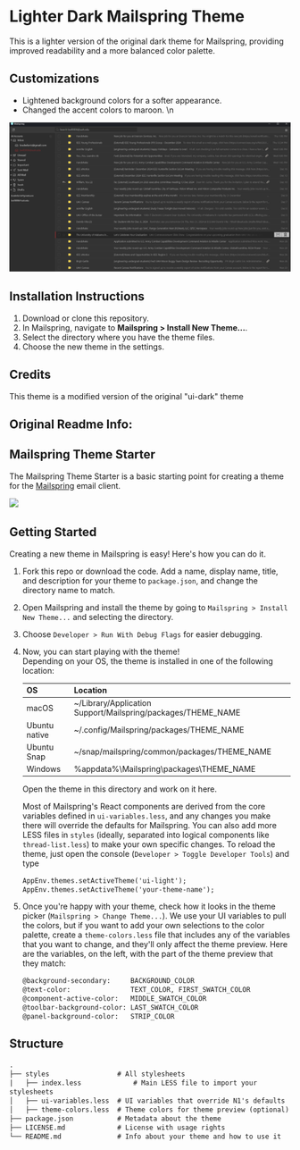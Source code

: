 # Lighter Dark Mailspring Theme

This is a lighter version of the original dark theme for Mailspring, providing improved readability and a more balanced color palette.

## Customizations

- Lightened background colors for a softer appearance.
- Changed the accent colors to maroon.
\n
<img src="https://github.com/bwf0006/Lighter_Dark/blob/master/screenshot/Lighter_Dark.png" />

## Installation Instructions

1. Download or clone this repository.
2. In Mailspring, navigate to **Mailspring > Install New Theme...**.
3. Select the directory where you have the theme files.
4. Choose the new theme in the settings.

## Credits

This theme is a modified version of the original "ui-dark" theme

## Original Readme Info:
## Mailspring Theme Starter

The Mailspring Theme Starter is a basic starting point for creating a theme for
the [Mailspring](http://www.getmailspring.com/) email client.

<img src="https://raw.githubusercontent.com/Foundry376/Mailspring-Theme-Starter/master/screenshot/custom-theme.png" />

## Getting Started

Creating a new theme in Mailspring is easy! Here's how you can do it.

1. Fork this repo or download the code. Add a name, display name, title, and
   description for your theme to `package.json`, and change the directory name
   to match.

2. Open Mailspring  and install the theme by going to `Mailspring > Install New Theme...`
   and selecting the directory.

3. Choose `Developer > Run With Debug Flags` for easier debugging.

4. Now, you can start playing with the theme!  
   Depending on your OS, the theme is installed in one of the following location:

   | OS           | Location                                                     |
   |--------------|--------------------------------------------------------------|
   | macOS        | ~/Library/Application Support/Mailspring/packages/THEME_NAME |
   | Ubuntu native| ~/.config/Mailspring/packages/THEME_NAME                     |
   | Ubuntu Snap  | ~/snap/mailspring/common/packages/THEME_NAME                 |
   | Windows      | %appdata%\Mailspring\packages\THEME_NAME                     |

   Open the theme in this directory and work on it here.

   Most of Mailspring's React components are derived from the core variables defined in `ui-variables.less`,
   and any changes you make there will override the defaults for Mailspring.
   You can also add more LESS files in `styles` (ideally, separated into logical components
   like `thread-list.less`) to make your own specific changes. To reload the theme,
   just open the console (`Developer > Toggle Developer Tools`) and type

   ```
   AppEnv.themes.setActiveTheme('ui-light');
   AppEnv.themes.setActiveTheme('your-theme-name');
   ```

5. Once you're happy with your theme, check how it looks in the theme picker
   (`Mailspring > Change Theme...`). We use your UI variables to pull the
   colors, but if you want to add your own selections to the color palette,
   create a `theme-colors.less` file that includes any of the variables that you
   want to change, and they'll only affect the theme preview. Here are the
   variables, on the left, with the part of the theme preview that they match:

   ```
   @background-secondary:     BACKGROUND_COLOR
   @text-color:               TEXT_COLOR, FIRST_SWATCH_COLOR
   @component-active-color:   MIDDLE_SWATCH_COLOR
   @toolbar-background-color: LAST_SWATCH_COLOR
   @panel-background-color:   STRIP_COLOR
   ```

## Structure

```
.
├── styles                 # All stylesheets
|   ├── index.less             # Main LESS file to import your stylesheets
│   ├── ui-variables.less  # UI variables that override N1's defaults
│   ├── theme-colors.less  # Theme colors for theme preview (optional)
├── package.json           # Metadata about the theme
├── LICENSE.md             # License with usage rights
└── README.md              # Info about your theme and how to use it
```
